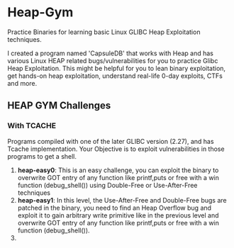 # Heap-Gym
Practice Binaries for learning basic Linux GLIBC Heap Exploitation techniques. 

I created a program named 'CapsuleDB' that works with Heap and has various Linux HEAP related bugs/vulnerabilities for you to practice Glibc Heap Exploitation. This might be helpful for you to lean binary exploitation, get hands-on heap exploitation, understand real-life 0-day exploits, CTFs and more.


## HEAP GYM Challenges

### With TCACHE

Programs compiled with one of the later GLIBC version (2.27), and has Tcache implementation. Your Objective is to exploit vulnerabilities in those programs to get a shell.

1.  **heap-easy0**: This is an easy challenge, you can exploit the binary to overwrite GOT entry of any function like printf,puts or free with a win function (debug_shell()) using Double-Free or Use-After-Free techniques
2.  **heap-easy1**: In this level, the Use-After-Free and Double-Free bugs are patched in the binary, you need to find an Heap Overflow bug and exploit it to gain arbitrary write primitive like in the previous level and overwrite GOT entry of any function like printf,puts or free with a win function (debug_shell()).
3.  
